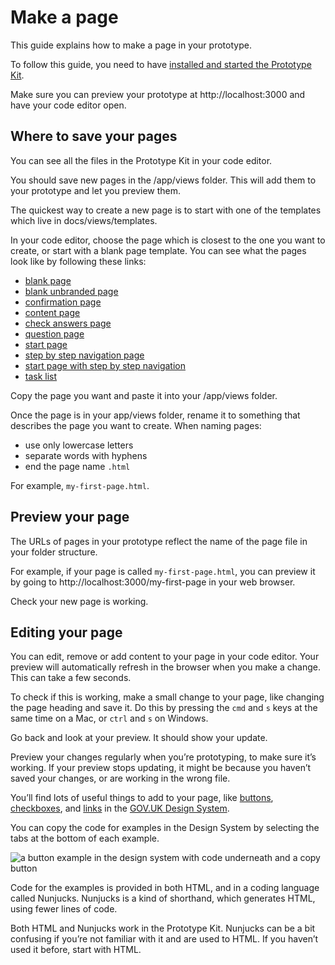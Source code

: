 # Make a page

This guide explains how to make a page in your prototype.

To follow this guide, you need to have [installed and started the Prototype Kit](/docs/get-started).

Make sure you can preview your prototype at http://localhost:3000 and have your code editor open.

## Where to save your pages

You can see all the files in the Prototype Kit in your code editor.

You should save new pages in the /app/views folder. This will add them to your prototype and let you preview them. 

The quickest way to create a new page is to start with one of the templates which live in docs/views/templates. 

In your code editor, choose the page which is closest to the one you want to create, or start with a blank page template. You can see what the pages look like by following these links:

- [blank page](/docs/templates/blank-govuk)
- [blank unbranded page](/docs/templates/blank-unbranded)
- [confirmation page](/docs/templates/confirmation)
- [content page](/docs/templates/content)
- [check answers page](/docs/templates/check-your-answers)
- [question page](/docs/templates/question)
- [start page](/docs/templates/start)
- [step by step navigation page](/docs/templates/step-by-step-navigation)
- [start page with step by step navigation](/docs/templates/start-with-step-by-step)
- [task list](/docs/templates/task-list)

Copy the page you want and paste it into your /app/views folder. 

Once the page is in your app/views folder, rename it to something that describes the page you want to create. When naming pages: 

- use only lowercase letters 
- separate words with hyphens
- end the page name `.html` 

For example, `my-first-page.html`.

## Preview your page

The URLs of pages in your prototype reflect the name of the page file in your folder structure. 

For example, if your page is called  `my-first-page.html`, you can preview it by going to http://localhost:3000/my-first-page in your web browser.

Check your new page is working.

## Editing your page

You can edit, remove or add content to your page in your code editor. Your preview will automatically refresh in the browser when you make a change. This can take a few seconds.

To check if this is working, make a small change to your page, like changing the page heading and save it. Do this by pressing the `cmd` and `s` keys at the same time on a Mac, or `ctrl` and `s` on Windows.

Go back and look at your preview. It should show your update. 

Preview your changes regularly when you’re prototyping, to make sure it’s working. If your preview stops updating, it might be because you haven’t saved your changes, or are working in the wrong file.

You’ll find lots of useful things to add to your page, like [buttons](https://kit_docs_prototype--govuk-design-system-preview.netlify.com/components/button/), [checkboxes](https://kit_docs_prototype--govuk-design-system-preview.netlify.com/components/checkboxes/), and [links](https://kit_docs_prototype--govuk-design-system-preview.netlify.com/styles/typography/#links) in the [GOV.UK Design System](https://kit_docs_prototype--govuk-design-system-preview.netlify.com/).

You can copy the code for examples in the Design System by selecting the tabs at the bottom of each example. 

<img class="bordered" src="/public/images/docs/button-example-design-system.png" alt="a button example in the design system with code underneath and a copy button">

Code for the examples is provided in both HTML, and in a coding language called Nunjucks.
Nunjucks is a kind of shorthand, which generates HTML, using fewer lines of code. 

Both HTML and Nunjucks work in the Prototype Kit. Nunjucks can be a bit confusing if you’re not familiar with it and are used to HTML. If you haven’t used it before, start with HTML. 

